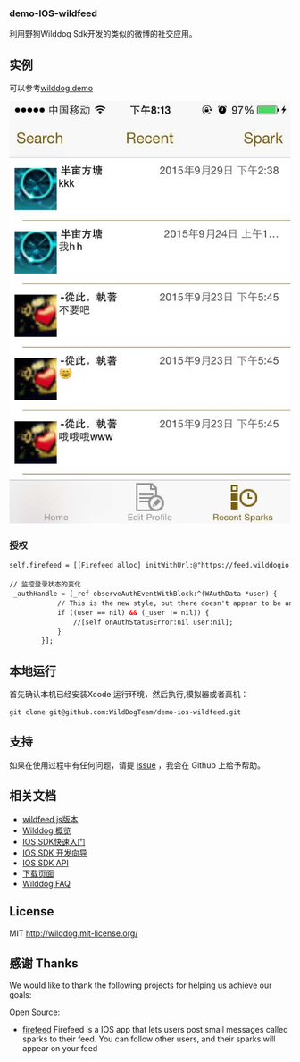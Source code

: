 ### demo-IOS-wildfeed

利用野狗Wilddog Sdk开发的类似的微博的社交应用。

## 实例

可以参考[wilddog demo](http://wildfeed.wilddogapp.com) 

[![一个demo页面的快照](screenShot.png)](http://wildfeed.wilddogapp.com/)

### 授权
```HTML
self.firefeed = [[Firefeed alloc] initWithUrl:@"https://feed.wilddogio.com" delegate:self];

// 监控登录状态的变化
 _authHandle = [_ref observeAuthEventWithBlock:^(WAuthData *user) {
            // This is the new style, but there doesn't appear to be any way to tell which way the user is going, online or offline?
            if ((user == nil) && (_user != nil)) {
                //[self onAuthStatusError:nil user:nil];
            }
        }];
```


## 本地运行

首先确认本机已经安装Xcode 运行环境，然后执行,模拟器或者真机：

```
git clone git@github.com:WildDogTeam/demo-ios-wildfeed.git

```


## 支持
如果在使用过程中有任何问题，请提 [issue](https://github.com/WildDogTeam/demo-ios-wildfeed/issues) ，我会在 Github 上给予帮助。

## 相关文档

* [wildfeed js版本](https://github.com/WildDogTeam/demo-js-wildfeed)
* [Wilddog 概览](https://z.wilddog.com/overview/guide)
* [IOS SDK快速入门](https://z.wilddog.com/ios/quickstart)
* [IOS SDK 开发向导](https://z.wilddog.com/ios/guide/1)
* [IOS SDK API](https://z.wilddog.com/ios/api)
* [下载页面](https://www.wilddog.com/download/)
* [Wilddog FAQ](https://z.wilddog.com/faq/qa)


## License
MIT
http://wilddog.mit-license.org/

## 感谢 Thanks

We would like to thank the following projects for helping us achieve our goals:

Open Source:

* [firefeed](https://github.com/firebase/iFirefeed) Firefeed is a IOS app that lets users post small messages called sparks to their feed. You can follow other users, and their sparks will appear on your feed